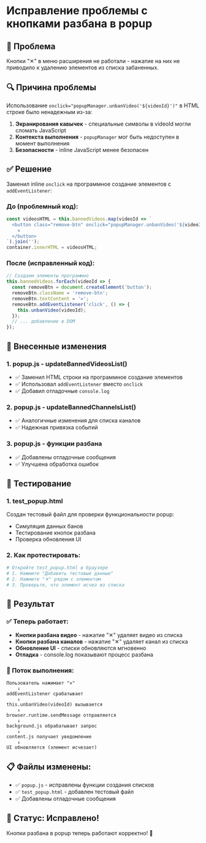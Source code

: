 # Исправление проблемы с кнопками разбана в popup

## 🐛 Проблема
Кнопки "✕" в меню расширения не работали - нажатие на них не приводило к удалению элементов из списка забаненных.

## 🔍 Причина проблемы
Использование `onclick="popupManager.unbanVideo('${videoId}')"` в HTML строке было ненадежным из-за:
1. **Экранирования кавычек** - специальные символы в videoId могли сломать JavaScript
2. **Контекста выполнения** - `popupManager` мог быть недоступен в момент выполнения
3. **Безопасности** - inline JavaScript менее безопасен

## ✅ Решение
Заменил inline `onclick` на программное создание элементов с `addEventListener`:

### До (проблемный код):
```javascript
const videosHTML = this.bannedVideos.map(videoId => `
  <button class="remove-btn" onclick="popupManager.unbanVideo('${videoId}')">
    ✕
  </button>
`).join('');
container.innerHTML = videosHTML;
```

### После (исправленный код):
```javascript
// Создаем элементы программно
this.bannedVideos.forEach(videoId => {
  const removeBtn = document.createElement('button');
  removeBtn.className = 'remove-btn';
  removeBtn.textContent = '✕';
  removeBtn.addEventListener('click', () => {
    this.unbanVideo(videoId);
  });
  // ... добавление в DOM
});
```

## 🔧 Внесенные изменения

### 1. **popup.js - updateBannedVideosList()**
- ✅ Заменил HTML строки на программное создание элементов
- ✅ Использовал `addEventListener` вместо `onclick`
- ✅ Добавил отладочные `console.log`

### 2. **popup.js - updateBannedChannelsList()**
- ✅ Аналогичные изменения для списка каналов
- ✅ Надежная привязка событий

### 3. **popup.js - функции разбана**
- ✅ Добавлены отладочные сообщения
- ✅ Улучшена обработка ошибок

## 🧪 Тестирование

### 1. **test_popup.html**
Создан тестовый файл для проверки функциональности popup:
- Симуляция данных банов
- Тестирование кнопок разбана
- Проверка обновления UI

### 2. **Как протестировать:**
```bash
# Откройте test_popup.html в браузере
# 1. Нажмите "Добавить тестовые данные"
# 2. Нажмите "✕" рядом с элементом
# 3. Проверьте, что элемент исчез из списка
```

## 🎯 Результат

### ✅ Теперь работает:
- **Кнопки разбана видео** - нажатие "✕" удаляет видео из списка
- **Кнопки разбана каналов** - нажатие "✕" удаляет канал из списка  
- **Обновление UI** - списки обновляются мгновенно
- **Отладка** - console.log показывают процесс разбана

### 🔄 Поток выполнения:
```
Пользователь нажимает "✕" 
    ↓
addEventListener срабатывает
    ↓
this.unbanVideo(videoId) вызывается
    ↓
browser.runtime.sendMessage отправляется
    ↓
background.js обрабатывает запрос
    ↓
content.js получает уведомление
    ↓
UI обновляется (элемент исчезает)
```

## 📋 Файлы изменены:
- ✅ `popup.js` - исправлены функции создания списков
- ✅ `test_popup.html` - добавлен тестовый файл
- ✅ Добавлены отладочные сообщения

## 🎉 Статус: Исправлено!
Кнопки разбана в popup теперь работают корректно! 🚀
